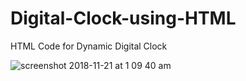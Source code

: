 # Digital-Clock-using-HTML
HTML Code for Dynamic Digital Clock


![screenshot 2018-11-21 at 1 09 40 am](https://user-images.githubusercontent.com/23140565/48798275-4497ab80-ed2a-11e8-9c82-a70563bcd4d9.png)
